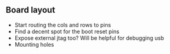 

## Board layout

* Start routing the cols and rows to pins
* Find a decent spot for the boot reset pins
* Expose external jtag too? Will be helpful for debugging usb
* Mounting holes
